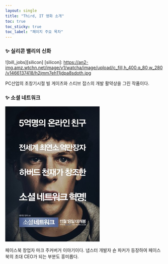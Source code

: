 ```yaml
---
layout: single
title: "Third, IT 영화 소개"
toc: true
toc_sticky: true
toc_label: "페이지 주요 목차"
---
```


### ✨ 실리콘 밸리의 신화

![bill_jobs][silicon]
[silicon]: https://an2-img.amz.wtchn.net/image/v1/watcha/image/upload/c_fill,h_400,q_80,w_280/v1466137418/h2jmm7eh11jdpa8sdoth.jpg

PC산업의 초창기시절 빌 게이츠와 스티브 잡스의 개발 활약상을 그린 작품이다.

### ✨ 소셜 네트워크

![mark](/assets/images/mark.jpg)

페이스북 창업자 마크 주커버거 이야기이다. 냅스터 개발자 숀 파커가 등장하여 페이스북의 초대 CEO가 되는 부분도 흥미롭다.
